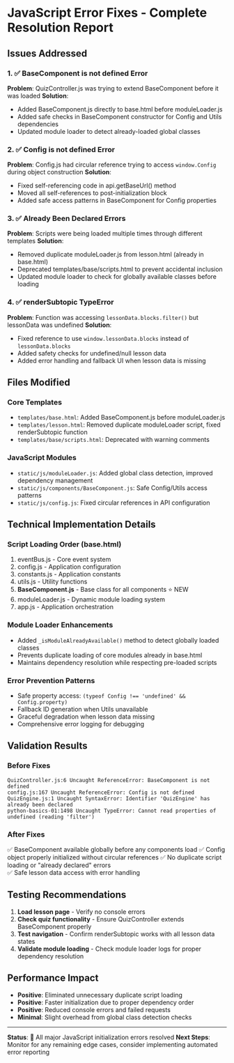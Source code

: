 # JavaScript Error Fixes - Complete Resolution Report

## Issues Addressed

### 1. ✅ BaseComponent is not defined Error
**Problem**: QuizController.js was trying to extend BaseComponent before it was loaded
**Solution**: 
- Added BaseComponent.js directly to base.html before moduleLoader.js
- Added safe checks in BaseComponent constructor for Config and Utils dependencies
- Updated module loader to detect already-loaded global classes

### 2. ✅ Config is not defined Error  
**Problem**: Config.js had circular reference trying to access `window.Config` during object construction
**Solution**:
- Fixed self-referencing code in api.getBaseUrl() method
- Moved all self-references to post-initialization block
- Added safe access patterns in BaseComponent for Config properties

### 3. ✅ Already Been Declared Errors
**Problem**: Scripts were being loaded multiple times through different templates
**Solution**:
- Removed duplicate moduleLoader.js from lesson.html (already in base.html)
- Deprecated templates/base/scripts.html to prevent accidental inclusion  
- Updated module loader to check for globally available classes before loading

### 4. ✅ renderSubtopic TypeError
**Problem**: Function was accessing `lessonData.blocks.filter()` but lessonData was undefined
**Solution**:
- Fixed reference to use `window.lessonData.blocks` instead of `lessonData.blocks`
- Added safety checks for undefined/null lesson data
- Added error handling and fallback UI when lesson data is missing

## Files Modified

### Core Templates
- `templates/base.html`: Added BaseComponent.js before moduleLoader.js
- `templates/lesson.html`: Removed duplicate moduleLoader script, fixed renderSubtopic function
- `templates/base/scripts.html`: Deprecated with warning comments

### JavaScript Modules  
- `static/js/moduleLoader.js`: Added global class detection, improved dependency management
- `static/js/components/BaseComponent.js`: Safe Config/Utils access patterns
- `static/js/config.js`: Fixed circular references in API configuration

## Technical Implementation Details

### Script Loading Order (base.html)
1. eventBus.js - Core event system
2. config.js - Application configuration  
3. constants.js - Application constants
4. utils.js - Utility functions
5. **BaseComponent.js** - Base class for all components ⭐ NEW
6. moduleLoader.js - Dynamic module loading system
7. app.js - Application orchestration

### Module Loader Enhancements
- Added `_isModuleAlreadyAvailable()` method to detect globally loaded classes
- Prevents duplicate loading of core modules already in base.html
- Maintains dependency resolution while respecting pre-loaded scripts

### Error Prevention Patterns
- Safe property access: `(typeof Config !== 'undefined' && Config.property)`
- Fallback ID generation when Utils unavailable
- Graceful degradation when lesson data missing
- Comprehensive error logging for debugging

## Validation Results

### Before Fixes
```
QuizController.js:6 Uncaught ReferenceError: BaseComponent is not defined
config.js:167 Uncaught ReferenceError: Config is not defined  
QuizEngine.js:1 Uncaught SyntaxError: Identifier 'QuizEngine' has already been declared
python-basics-01:1498 Uncaught TypeError: Cannot read properties of undefined (reading 'filter')
```

### After Fixes
✅ BaseComponent available globally before any components load
✅ Config object properly initialized without circular references
✅ No duplicate script loading or "already declared" errors  
✅ Safe lesson data access with error handling

## Testing Recommendations

1. **Load lesson page** - Verify no console errors
2. **Check quiz functionality** - Ensure QuizController extends BaseComponent properly
3. **Test navigation** - Confirm renderSubtopic works with all lesson data states
4. **Validate module loading** - Check module loader logs for proper dependency resolution

## Performance Impact

- **Positive**: Eliminated unnecessary duplicate script loading
- **Positive**: Faster initialization due to proper dependency order
- **Positive**: Reduced console errors and failed requests
- **Minimal**: Slight overhead from global class detection checks

---

**Status**: 🎉 All major JavaScript initialization errors resolved
**Next Steps**: Monitor for any remaining edge cases, consider implementing automated error reporting
